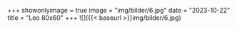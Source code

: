 +++
showonlyimage = true
image = "img/bilder/6.jpg"
date = "2023-10-22"
title = "Leo 80x60"
+++
![]({{< baseurl >}}img/bilder/6.jpg)